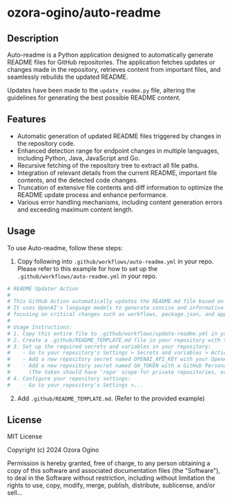 # ozora-ogino/auto-readme

## Description
Auto-readme is a Python application designed to automatically generate README files for GitHub repositories. The application fetches updates or changes made in the repository, retrieves content from important files, and seamlessly rebuilds the updated README.

Updates have been made to the `update_readme.py` file, altering the guidelines for generating the best possible README content.

## Features
- Automatic generation of updated README files triggered by changes in the repository code.
- Enhanced detection range for endpoint changes in multiple languages, including Python, Java, JavaScript and Go.
- Recursive fetching of the repository tree to extract all file paths.
- Integration of relevant details from the current README, important file contents, and the detected code changes.
- Truncation of extensive file contents and diff information to optimize the README update process and enhance performance.
- Various error handling mechanisms, including content generation errors and exceeding maximum content length.

## Usage
To use Auto-readme, follow these steps:

1. Copy following into `.github/workflows/auto-readme.yml` in your repo.
Please refer to this example for how to set up the `.github/workflows/auto-readme.yml` in your repo.

```yaml
# README Updater Action
#
# This GitHub Action automatically updates the README.md file based on changes in Pull Requests.
# It uses OpenAI's language models to generate concise and informative updates,
# focusing on critical changes such as workflows, package.json, and application endpoints.
#
# Usage Instructions:
# 1. Copy this entire file to .github/workflows/update-readme.yml in your repository.
# 2. Create a .github/README_TEMPLATE.md file in your repository with the structured template.
# 3. Set up the required secrets and variables in your repository:
#    - Go to your repository's Settings > Secrets and variables > Actions
#    - Add a new repository secret named OPENAI_API_KEY with your OpenAI API key
#    - Add a new repository secret named GH_TOKEN with a GitHub Personal Access Token
#      (The token should have 'repo' scope for private repositories, or 'public_repo' for public repositories)
# 4. Configure your repository settings:
#    - Go to your repository's Settings >...
```

2. Add `.github/README_TEMPLATE.md`. (Refer to the provided example)

## License
MIT License

Copyright (c) 2024 Ozora Ogino

Permission is hereby granted, free of charge, to any person obtaining a copy
of this software and associated documentation files (the "Software"), to deal
in the Software without restriction, including without limitation the rights
to use, copy, modify, merge, publish, distribute, sublicense, and/or sell...